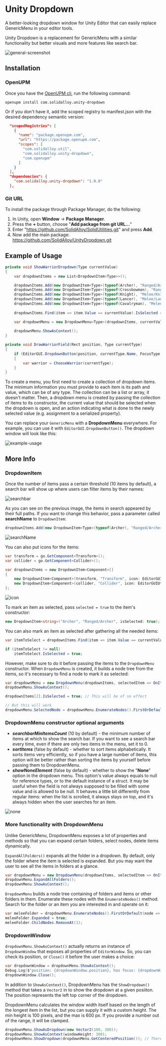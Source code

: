 # Unity Dropdown
A better-looking dropdown window for Unity Editor that can easily replace GenericMenu in your editor tools.

Unity Dropdown is a replacement for GenericMenu with a similar functionality but better visuals and more features like search bar.

![general-screenshot](/.images/general-screenshot.png)

## Installation

### OpenUPM

Once you have the [OpenUPM cli](https://github.com/openupm/openupm-cli#installation), run the following command:

```
openupm install com.solidalloy.unity-dropdown
```

Or if you don't have it, add the scoped registry to manifest.json with the desired dependency semantic version:

```json
  "scopedRegistries": [
    {
      "name": "package.openupm.com",
      "url": "https://package.openupm.com",
      "scopes": [
        "com.solidalloy.util",
        "com.solidalloy.unity-dropdown",
        "com.openupm"
      ]
    }
  ],
  "dependencies": {
    "com.solidalloy.unity-dropdown": "1.0.0"
  },
```

### Git URL

To install the package through Package Manager, do the following:

1. In Unity, open **Window** -> **Package Manager**.
2. Press the **+** button, choose "**Add package from git URL...**"
3. Enter "https://github.com/SolidAlloy/SolidUtilities.git" and press **Add**.
4. Now add the main package: https://github.com/SolidAlloy/UnityDropdown.git

## Example of Usage

```csharp
private void ShowWarriorDropdown(Type currentValue)
{
    var dropdownItems = new List<DropdownItem<Type>>();

    dropdownItems.Add(new DropdownItem<Type>(typeof(Archer), "Ranged/Archer", selected: true));
    dropdownItems.Add(new DropdownItem<Type>(typeof(Crossbowman), "Ranged/Crossbowman"));
    dropdownItems.Add(new DropdownItem<Type>(typeof(Knight), "Melee/Knight"));
    dropdownItems.Add(new DropdownItem<Type>(typeof(Lancer), "Melee/Lancer"));
    dropdownItems.Add(new DropdownItem<Type>(typeof(Cavalryman), "Melee/Cavalryman"));
    
    dropdownItems.Find(item => item.Value == currentValue).IsSelected = true;

    var dropdownMenu = new DropdownMenu<Type>(dropdownItems, currentValue, selectedType => (Warrior)Activator.CreateInstance(selectedType));
    
    dropdownMenu.ShowAsContext();
}

private void DrawWarriorField(Rect position, Type currentType)
{
    if (EditorGUI.DropdownButton(position, currentType.Name, FocusType.Keyboard))
    {
        var warrior = ChooseWarrior(currentType);
    }
}
```

To create a menu, you first need to create a collection of dropdown items. The minimum information you must provide to each item is its path and value, which can be of any type. The collection can be a list or array, it doesn't matter. Then, a dropdown menu is created by passing the collection of items to its constructor, the current value that should be selected when the dropdown is open, and an action indicating what is done to the newly selected value (e.g. assignment to a serialized property).

You can replace your `GenericMenu` with a **DropdownMenu** everywhere. For example, you can use it with `EditorGUI.DropdownButton()`. The dropdown window will look like this:

![example-usage](/.images/example-usage.png)

## More Info

### DropdownItem

Once the number of items pass a certain threshold (10 items by default), a search bar will show up where users can filter items by their names:

![searchbar](/.images/searchbar.gif)

As you can see on the previous image, the items in search appeared by their full paths. If you want to change this behavior, pass a parameter called **searchName** to `DropdownItem`:

```csharp
dropdownItems.Add(new DropdownItem<Type>(typeof(Archer), "Ranged/Archer", searchName: "Archer"));
```

![searchName](/.images/searchName.gif)

You can also put icons for the items:

```csharp
var transform = go.GetComponent<Transform>();
var collider = go.GetComponent<Collider>();

var dropdownItems = new DropdownItem<Component>[]
{
    new DropdownItem<Component>(transform, "Transform", icon: EditorGUIUtility.ObjectContent(transform, typeof(Transform)).image),
    new DropdownItem<Component>(collider, "Collider", icon: EditorGUIUtility.ObjectContent(collider, typeof(Collider)).image)
};
```

![icon](/.images/icon.png)

To mark an item as selected, pass `selected = true` to the item's constructor:

```csharp
new DropdownItem<string>("Archer", "Ranged/Archer", isSelected: true);
```

You can also mark an item as selected after gathering all the needed items:

```csharp
var itemToSelect = dropdownItems.Find(item => item.Value == currentValue);

if (itemToSelect != null)
    itemToSelect.IsSelected = true;
```

However, make sure to do it before passing the items to the `DropdownMenu` constructor. When `DropdownMenu` is created, it builds a node tree from the items, so it's necessary to find a node to mark it as selected:

```csharp
var dropdownMenu = new DropdownMenu(dropdownItems, selectedItem => OnItemSelected(selectedItem));
dropdownMenu.ShowAsContext();

dropdownItems[2].IsSelected = true; // This will be of no effect

// But this will work
dropdownMenu.SelectedNode = dropdownMenu.EnumerateNodes().FirstOrDefault(node => node.Value == someValue);
```

### DropdownMenu constructor optional arguments

- ***searchbarMinItemsCount*** (10 by default) - the minimum number of items at which to show the search bar. If you want to see a search bar every time, even if there are only two items in the menu, set it to 0.
- ***sortItems*** (false by default) - whether to sort items alphabetically. It sorts items very efficiently, so if you have a large number of items, this option will be better rather than sorting the items by yourself before passing them to DropdownMenu.
- ***showNoneElement*** (false by default) - whether to show the "**None**" option in the dropdown menu. This option's value always equals to null for reference types, or to the default instance of a struct. It may be useful when the field is not always supposed to be filled with some value and is allowed to be null. It behaves a little bit differently from regular items: when the list is scrolled, it always stays on top, and it's always hidden when the user searches for an item.

![none](/.images/none.gif)

### More functionality with DropdownMenu

Unlike GenericMenu, DropdownMenu exposes a lot of properties and methods so that you can expand certain folders, select nodes, delete items dynamically.

`ExpandAllFolders()` expands all the folder in a dropdown. By default, only the folder where the item is selected is expanded. But you may want the user to see all the items in folders at a glance.

```csharp
var dropdownMenu = new DropdownMenu(dropdownItems, selectedItem => OnItemSelected(selectedItem));
dropdownMenu.ExpandAllFolders();
dropdownMenu.ShowAsContext();
```

`DropdownMenu` builds a node tree containing of folders and items or other folders in them. Enumerate these nodes with the `EnumerateNodes()` method. Search for the folder or an item you are interested in and operate on it:

```csharp
var meleeFolder = dropdownMenu.EnumerateNodes().FirstOrDefault(node => node.Name == "Melee");
meleeFolder.Expanded = true;
meleeFolder.ChildNodes.RemoveAt(1);
```

### DropdownWindow

`dropdownMenu.ShowAsContext()` actually returns an instance of `DropdownWindow` that exposes all properties of `EditorWindow`. So, you can check its position, or `Close()` it before the user makes a choice:

```csharp
var dropdownWindow = dropdownMenu.ShowAsContext();
Debug.Log($"position: {dropdownWindow.position}, has focus: {dropdownWindow.hasFocus}");
dropdownWindow.Close();
```

In addition to `ShowAsContext()`, DropdownMenu has the `ShowDropdown()` method that takes a `Vector2` in to show the dropdown at a given posiiton. The position represents the left top corner of the dropdown. 

DropdownMenu calculates the window width itself based on the length of the longest item in the list, but you can supply it with a custom height. The min height is 100 pixels, and the max is 600 px. If you provide a number out of the range, it will be clamped.

```csharp
dropdownMenu.ShowAsDropdown(new Vector2(100, 300));
dropdownMenu.ShowAsContext(windowHeight: 300);
dropdownMenu.ShowDropdown(dropdownMenu.GetCenteredPosition()); // There's a method that will center a window properly based on its height and width.
```
